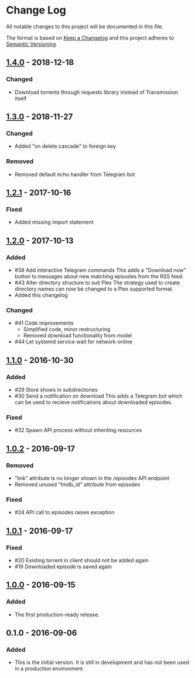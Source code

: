 # Change Log
All notable changes to this project will be documented in this file.

The format is based on [Keep a Changelog](http://keepachangelog.com/)
and this project adheres to [Semantic Versioning](http://semver.org/).

## [1.4.0] - 2018-12-18
### Changed
- Download torrents through requests library instead of Transmission itself

## [1.3.0] - 2018-11-27
### Changed
- Added "on delete cascade" to foreign key

### Removed
- Removed default echo handler from Telegram bot

## [1.2.1] - 2017-10-16
### Fixed
- Added missing import statement

## [1.2.0] - 2017-10-13
### Added
- #38 Add interactive Telegram commands
  This adds a "Download now" button to messages about new matching episodes from the RSS feed.
- #43 Alter directory structure to suit Plex
  The strategy used to create directory names can now be changed to a Plex supported format.
- Added this changelog

### Changed
- #41 Code improvements
  - Simplified code, minor restructuring
  - Removed download functionality from model
- #44 Let systemd service wait for network-online

## [1.1.0] - 2016-10-30
### Added
- #29 Store shows in subdirectories
- #30 Send a notification on download
  This adds a Telegram bot which can be used to recieve notifications about downloaded episodes.

### Fixed
- #32 Spawn API process without inheriting resources

## [1.0.2] - 2016-09-17
### Removed
- "link" attribute is no longer shown in the /episodes API endpoint
- Removed unused "tmdb_id" attribute from episodes

### Fixed
- #24 API call to episodes raises exception

## [1.0.1] - 2016-09-17
### Fixed
- #20 Existing torrent in client should not be added again
- #19 Downloaded episode is saved again

## [1.0.0] - 2016-09-15
### Added
- The first production-ready release.

## 0.1.0 - 2016-09-06
### Added
- This is the initial version. It is still in development and has not been used in a production environment.

[1.4.0]: https://github.com/danielkoster/argosd/compare/v1.3.0...v1.4.0
[1.3.0]: https://github.com/danielkoster/argosd/compare/v1.2.1...v1.3.0
[1.2.1]: https://github.com/danielkoster/argosd/compare/v1.2.0...v1.2.1
[1.2.0]: https://github.com/danielkoster/argosd/compare/v1.1.0...v1.2.0
[1.1.0]: https://github.com/danielkoster/argosd/compare/v1.0.2...v1.1.0
[1.0.2]: https://github.com/danielkoster/argosd/compare/v1.0.1...v1.0.2
[1.0.1]: https://github.com/danielkoster/argosd/compare/v1.0.0...v1.0.1
[1.0.0]: https://github.com/danielkoster/argosd/compare/v0.1.0...v1.0.0
